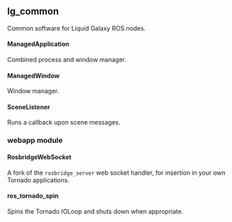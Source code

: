 lg\_common
----------

Common software for Liquid Galaxy ROS nodes.

#### ManagedApplication

Combined process and window manager.

#### ManagedWindow

Window manager.

#### SceneListener

Runs a callback upon scene messages.

### webapp module

#### RosbridgeWebSocket

A fork of the `rosbridge_server` web socket handler, for insertion in your own Tornado applications.

#### ros\_tornado\_spin

Spins the Tornado IOLoop and shuts down when appropriate.

